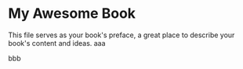 # My Awesome Book

This file serves as your book's preface, a great place to describe your book's content and ideas.
aaa

bbb